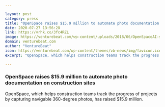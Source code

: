 ```yaml
---

layout: post
category: press
title: "OpenSpace raises $15.9 million to automate photo documentation on construction sites"
date: 2020-07-27 13:56:28
link: https://vrhk.co/3fc4RZL
image: https://venturebeat.com/wp-content/uploads/2018/06/OpenSpaceAI-splitscreen-screenshot-hires.png?w=1200&strip=all
domain: venturebeat.com
author: "VentureBeat"
icon: https://venturebeat.com/wp-content/themes/vb-news/img/favicon.ico
excerpt: "OpenSpace, which helps construction teams track the progress of projects by capturing navigable 360-degree photos, has raised $15.9 million."

---
```


### OpenSpace raises $15.9 million to automate photo documentation on construction sites

OpenSpace, which helps construction teams track the progress of projects by capturing navigable 360-degree photos, has raised $15.9 million.